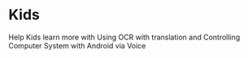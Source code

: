 # Kids
Help Kids learn more with Using OCR with translation and Controlling Computer System with Android via Voice 
